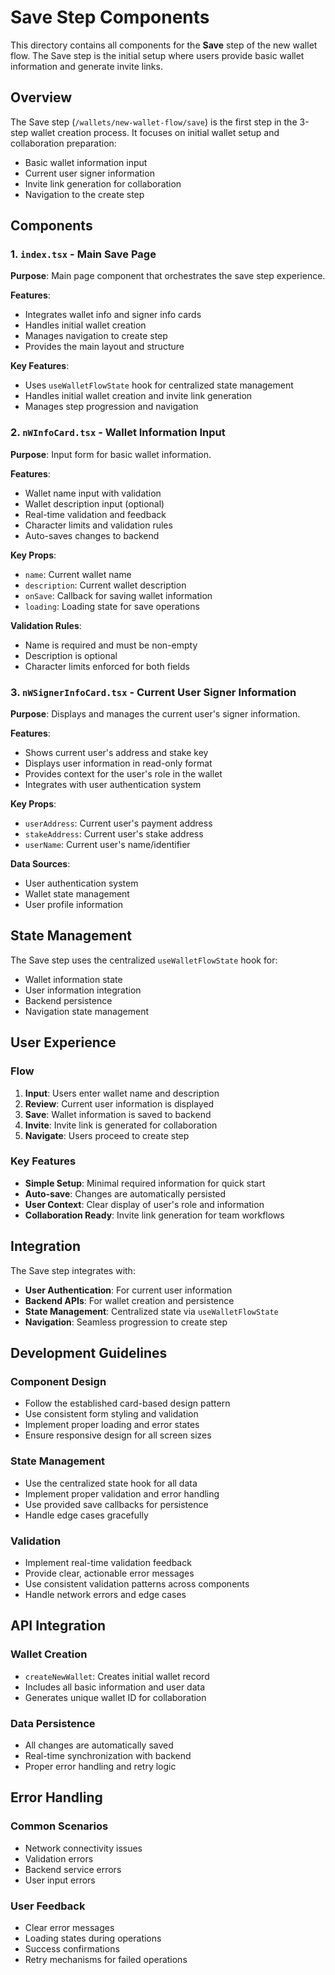 # Save Step Components

This directory contains all components for the **Save** step of the new wallet flow. The Save step is the initial setup where users provide basic wallet information and generate invite links.

## Overview

The Save step (`/wallets/new-wallet-flow/save`) is the first step in the 3-step wallet creation process. It focuses on initial wallet setup and collaboration preparation:

- Basic wallet information input
- Current user signer information
- Invite link generation for collaboration
- Navigation to the create step

## Components

### 1. `index.tsx` - Main Save Page
**Purpose**: Main page component that orchestrates the save step experience.

**Features**:
- Integrates wallet info and signer info cards
- Handles initial wallet creation
- Manages navigation to create step
- Provides the main layout and structure

**Key Features**:
- Uses `useWalletFlowState` hook for centralized state management
- Handles initial wallet creation and invite link generation
- Manages step progression and navigation

### 2. `nWInfoCard.tsx` - Wallet Information Input
**Purpose**: Input form for basic wallet information.

**Features**:
- Wallet name input with validation
- Wallet description input (optional)
- Real-time validation and feedback
- Character limits and validation rules
- Auto-saves changes to backend

**Key Props**:
- `name`: Current wallet name
- `description`: Current wallet description
- `onSave`: Callback for saving wallet information
- `loading`: Loading state for save operations

**Validation Rules**:
- Name is required and must be non-empty
- Description is optional
- Character limits enforced for both fields

### 3. `nWSignerInfoCard.tsx` - Current User Signer Information
**Purpose**: Displays and manages the current user's signer information.

**Features**:
- Shows current user's address and stake key
- Displays user information in read-only format
- Provides context for the user's role in the wallet
- Integrates with user authentication system

**Key Props**:
- `userAddress`: Current user's payment address
- `stakeAddress`: Current user's stake address
- `userName`: Current user's name/identifier

**Data Sources**:
- User authentication system
- Wallet state management
- User profile information

## State Management

The Save step uses the centralized `useWalletFlowState` hook for:
- Wallet information state
- User information integration
- Backend persistence
- Navigation state management

## User Experience

### Flow
1. **Input**: Users enter wallet name and description
2. **Review**: Current user information is displayed
3. **Save**: Wallet information is saved to backend
4. **Invite**: Invite link is generated for collaboration
5. **Navigate**: Users proceed to create step

### Key Features
- **Simple Setup**: Minimal required information for quick start
- **Auto-save**: Changes are automatically persisted
- **User Context**: Clear display of user's role and information
- **Collaboration Ready**: Invite link generation for team workflows

## Integration

The Save step integrates with:
- **User Authentication**: For current user information
- **Backend APIs**: For wallet creation and persistence
- **State Management**: Centralized state via `useWalletFlowState`
- **Navigation**: Seamless progression to create step

## Development Guidelines

### Component Design
- Follow the established card-based design pattern
- Use consistent form styling and validation
- Implement proper loading and error states
- Ensure responsive design for all screen sizes

### State Management
- Use the centralized state hook for all data
- Implement proper validation and error handling
- Use provided save callbacks for persistence
- Handle edge cases gracefully

### Validation
- Implement real-time validation feedback
- Provide clear, actionable error messages
- Use consistent validation patterns across components
- Handle network errors and edge cases

## API Integration

### Wallet Creation
- `createNewWallet`: Creates initial wallet record
- Includes all basic information and user data
- Generates unique wallet ID for collaboration

### Data Persistence
- All changes are automatically saved
- Real-time synchronization with backend
- Proper error handling and retry logic

## Error Handling

### Common Scenarios
- Network connectivity issues
- Validation errors
- Backend service errors
- User input errors

### User Feedback
- Clear error messages
- Loading states during operations
- Success confirmations
- Retry mechanisms for failed operations

